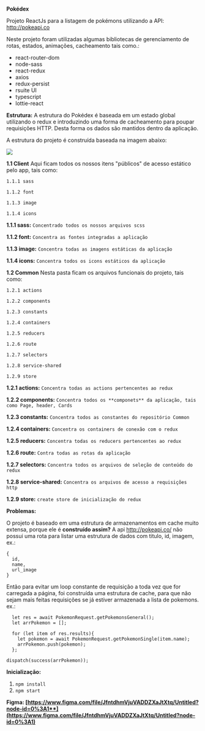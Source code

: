 **Pokédex**

Projeto ReactJs para a listagem de pokémons utilizando a API: <http://pokeapi.co>

Neste projeto foram utilizadas algumas bibliotecas de gerenciamento de rotas, estados, animações, cacheamento tais como.:

- react-router-dom
- node-sass
- react-redux
- axios
- redux-persist
- rsuite UI
- typescript
- lottie-react 

**Estrutura:** 
A estrutura do Pokédex é baseada em um estado global utilizando o redux e introduzindo uma forma de cacheamento para poupar requisições HTTP. Desta forma os dados são mantidos dentro da aplicação. 

A estrutura do projeto é construída baseada na imagem abaixo: 

![](https://gm1.ggpht.com/YMVApK2mZjg3G8ec6sIHqQiNmRI2PZf8kRRB-Y_ZrWIq0H-J60InaaSTGkyTVbuzhj8J0yM8lb_yjAI6e6m_tipeUM3-41Ed_2H5TXE-iQoaB6fNajZPQssrjCf4RiBDi5RMnKFpcUasoPhXk-SkX2Mzbfn0Y1I5oEf10j0hQQeHWBHSuDohw9zIjVMLCb8DNYc1ePHa2xnfha37_r6OgGwmO62F62YcU0oQKHBii5HOgj__MmUvGYTL0M41EcnYjGhF4QtHGhnG0Vgiigc9T-qYG9enNOa5IJo_kvGFEh1VUzseQQAYcBDoLs3tt0unnRGM7NpKbMvJMtE9desGhqF7vBackyhsQPLfLEbdILLWVBdVAG9nyXxko09XtUx5jX8fpHlgg0M_eWQON5mXJBlt-2PVsmBOxe-ljntEEYS0atknMrIg36aERiHWXgefW7z7-9p9kgZLSrQ56_wlQxLiBRCeOgLivYksHIn6LcJllFn2HqdsO1D4XQwLSm5tv54HprZF4QWWKUVXimu5vmJT0JMDdO4UL9_8QQW9FQEqeexzVwQGdjB0LUjmhX9c74dAmWF9Ha_FxYOcp2VRgDEN5r0lxt3MeXDoBAszYpfHWw6pkX5snj0Vo30WVdSIT_44u1Z6Z-G6v1FY1xBAkXkGE9fBYYSXpM123fC5OEEZtPTG5Qgc8d9DEWFZTa3m4Y97jD30XCX9UTAuwsH5mBlL2uhOrSPniL-uTbaq2Al5j0_4kZK39HmFvds28VB7zA=s0-l75-ft-l75-ft)


**1.1 Client**
Aqui ficam todos os nossos itens "públicos" de acesso estático pelo app, tais como:

    1.1.1 sass

    1.1.2 font

    1.1.3 image

    1.1.4 icons

  **1.1.1 sass:** `Concentrado todos os nossos arquivos scss`

  **1.1.2 font:** `Concentra as fontes integradas a aplicação`

  **1.1.3 image:** `Concentra todas as imagens estáticas da aplicação`

  **1.1.4 icons:** `Concentra todos os icons estáticos da aplicação`

**1.2 Common**
    Nesta pasta ficam os arquivos funcionais do projeto, tais como:

    1.2.1 actions

    1.2.2 components

    1.2.3 constants

    1.2.4 containers

    1.2.5 reducers

    1.2.6 route

    1.2.7 selectors

    1.2.8 service-shared

    1.2.9 store


  **1.2.1 actions:** `Concentra todas as actions pertencentes ao redux` 

  **1.2.2 components:** `Concentra todos os **componets** da aplicação, tais como Page, header, Cards`

  **1.2.3 constants:** `Concentra todos as constantes do repositório Common` 

  **1.2.4 containers:** `Concentra os containers de conexão com o redux`

  **1.2.5 reducers:** `Concentra todas os reducers pertencentes ao redux` 

  **1.2.6 route:** `Contra todas as rotas da aplicação`

  **1.2.7 selectors:** `Concentra todos os arquivos de seleção de conteúdo do redux`

  **1.2.8 service-shared:** `Concentra os arquivos de acesso a requisições http`

  **1.2.9 store:** `create store de inicialização do redux`

**Problemas:**

O projeto é baseado em uma estrutura de armazenamentos em cache muito extensa, porque ele é **construído assim?**  A api <http://pokeapi.co/> não possui uma rota para listar uma estrutura de dados com titulo, id, imagem, ex.:



``` 
{
  id,
  name,
  url_image
} 
```

Então para evitar um loop constante de requisição a toda vez que for carregada a página, foi construída uma estrutura de cache, para que não sejam mais feitas requisições se já estiver armazenada a lista de pokemons. ex.:

```
  let res = await PokemonRequest.getPokemonsGeneral();
  let arrPokemon = [];

  for (let item of res.results){
    let pokemon = await PokemonRequest.getPokemonSingle(item.name);
    arrPokemon.push(pokemon);
  };

dispatch(success(arrPokemon));
```


**Inicialização:** 

1. `npm install`
1. `npm start`  


**Figma: [https://www.figma.com/file/JfntdhmVjuVADDZXaJtXtq/Untitled?node-id=0%3A1**](https://www.figma.com/file/JfntdhmVjuVADDZXaJtXtq/Untitled?node-id=0%3A1)**
